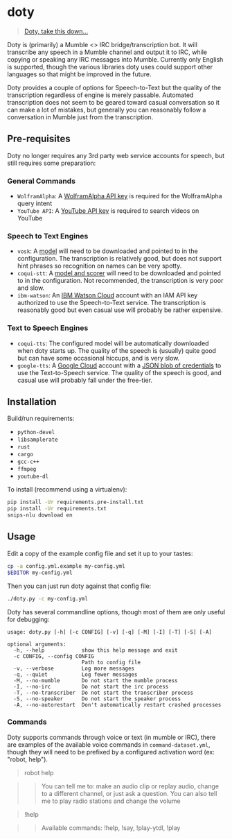 # doty
>[Doty, take this down...](https://www.youtube.com/watch?v=JiG_tOoqfIM)

Doty is (primarily) a Mumble <> IRC bridge/transcription bot. It will transcribe any speech
in a Mumble channel and output it to IRC, while copying or speaking any IRC
messages into Mumble. Currently only English is supported, though the various
libraries doty uses could support other languages so that might be improved in
the future.

Doty provides a couple of options for Speech-to-Text but the quality of the
transcription regardless of engine is merely passable. Automated transcription
does not seem to be geared toward casual conversation so it can
make a lot of mistakes, but generally you can reasonably follow a conversation in
Mumble just from the transcription.

## Pre-requisites

Doty no longer requires any 3rd party web service accounts for speech, but still requires
some preparation:

### General Commands

  - `WolframAlpha`: A [WolframAlpha API key](https://products.wolframalpha.com/api/)
    is required for the WolframAlpha query intent
  - `YouTube API`: A [YouTube API key](https://developers.google.com/youtube/registering_an_application)
    is required to search videos on YouTube

### Speech to Text Engines

  - `vosk`: A [model](https://alphacephei.com/vosk/models)
    will need to be downloaded and pointed to in the configuration. The transcription
    is relatively good, but does not support hint phrases so recognition on names
    can be very spotty.
  - `coqui-stt`: A [model and scorer](https://stt.readthedocs.io/en/latest/DEPLOYMENT.html#download-models)
    will need to be downloaded and pointed to in the configuration. Not recommended,
    the transcription is very poor and slow.
  - `ibm-watson`: An [IBM Watson Cloud](https://www.ibm.com/watson/developercloud/) account
    with an IAM API key authorized to use the Speech-to-Text service. The transcription
    is reasonably good but even casual use will probably be rather expensive.

### Text to Speech Engines

  - `coqui-tts`: The configured model will be automatically downloaded when doty
    starts up. The quality of the speech is (usually) quite good but can have some
    occasional hiccups, and is very slow.
  - `google-tts`: A [Google Cloud](https://cloud.google.com/) account with a
    [JSON blob of credentials](https://cloud.google.com/iam/docs/creating-managing-service-account-keys)
    to use the Text-to-Speech service. The quality of the speech is good, and
    casual use will probably fall under the free-tier.

## Installation

Build/run requirements:

  - `python-devel`
  - `libsamplerate`
  - `rust`
  - `cargo`
  - `gcc-c++`
  - `ffmpeg`
  - `youtube-dl`

To install (recommend using a virtualenv):

~~~~bash
pip install -Ur requirements.pre-install.txt
pip install -Ur requirements.txt
snips-nlu download en
~~~~

## Usage

Edit a copy of the example config file and set it up to your tastes:

~~~~bash
cp -a config.yml.example my-config.yml
$EDITOR my-config.yml
~~~~

Then you can just run doty against that config file:

~~~~bash
./doty.py -c my-config.yml
~~~~

Doty has several commandline options, though most of them are only useful for
debugging:

~~~~
usage: doty.py [-h] [-c CONFIG] [-v] [-q] [-M] [-I] [-T] [-S] [-A]

optional arguments:
  -h, --help            show this help message and exit
  -c CONFIG, --config CONFIG
                        Path to config file
  -v, --verbose         Log more messages
  -q, --quiet           Log fewer messages
  -M, --no-mumble       Do not start the mumble process
  -I, --no-irc          Do not start the irc process
  -T, --no-transcriber  Do not start the transcriber process
  -S, --no-speaker      Do not start the speaker process
  -A, --no-autorestart  Don't automatically restart crashed processes
~~~~

### Commands

Doty supports commands through voice or text (in mumble or IRC), there are examples
of the available voice commands in `command-dataset.yml`, though they will need to be
prefixed by a configured activation word (ex: "robot, help").

> robot help

>> You can tell me to: make an audio clip or replay audio, change to a different
channel, or just ask a question. You can also tell me to play radio stations
and change the volume

> !help

>> Available commands: !help, !say, !play-ytdl, !play
